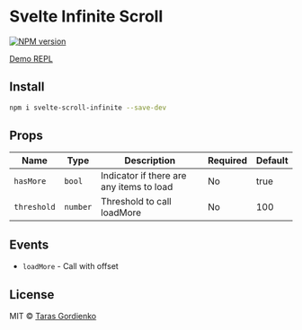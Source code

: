 # Svelte Infinite Scroll
[![NPM version](https://img.shields.io/npm/v/svelte-viewpoint.svg?style=flat)](https://www.npmjs.com/package/svelte-scroll-infinite)

[Demo REPL](https://svelte.dev/repl/22e1305dea994aafac795c8e3d74b79c?version=3.19.1)

## Install

```bash
npm i svelte-scroll-infinite --save-dev
```

## Props

| Name | Type | Description | Required | Default |
| --- | --- | --- | --- | --- |
| `hasMore` | `bool` | Indicator if there are any items to load | No | true |
| `threshold` | `number` | Threshold to call loadMore | No | 100 |

## Events

- `loadMore` - Call with offset

## License

MIT &copy; [Taras Gordienko](https://github.com/razrabotal)
